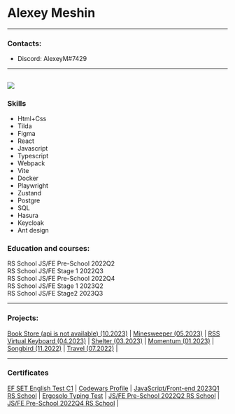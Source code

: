 # Alexey Meshin 

---
### Contacts:
* Discord: AlexeyM#7429
---
![](https://www.codewars.com/users/ZiberPax/badges/large)
---
### Skills

* Html+Css
* Tilda
* Figma
* React
* Javascript
* Typescript
* Webpack
* Vite
* Docker
* Playwright
* Zustand
* Postgre
* SQL
* Hasura
* Keycloak
* Ant design

### Education and courses:

RS School JS/FE Pre-School 2022Q2  
RS School JS/FE Stage 1 2022Q3  
RS School JS/FE Pre-School 2022Q4  
RS School JS/FE Stage 1 2023Q2  
RS School JS/FE Stage2 2023Q3  


--- 

### Projects:
[Book Store (api is not available) (10.2023)](https://doomstore.vercel.app/) |
[Minesweeper (05.2023)](https://rolling-scopes-school.github.io/ziberpax-JSFE2023Q1/minesweeper) |
[RSS Virtual Keyboard (04.2023)](https://ziberpax.github.io/virtual-keyboard/) |
[Shelter (03.2023)](https://ziberpax.github.io/portfolio/shelter/pages/main/) | 
[Momentum (01.2023)](https://rolling-scopes-school.github.io/ziberpax-JSFEPRESCHOOL2022Q4/momentum/pages/index.html) | 
[Songbird (11.2022)](https://rolling-scopes-school.github.io/ziberpax-JSFE2022Q3/songbird/main.html) | 
[Travel (07.2022)](https://rolling-scopes-school.github.io/ziberpax-JSFEPRESCHOOL2022Q2/travel/) | 


--- 
### Certificates
[EF SET English Test C1](https://www.efset.org/cert/zqwgJ4)  |
[Codewars Profile](https://www.codewars.com/users/ZiberPax)  |
[JavaScript/Front-end 2023Q1 RS School](https://app.rs.school/certificate/cu4wgjy2)  |
[Ergosolo Typing Test](https://solo.nabiraem.ru/certs/download/280630/PW-0000002064_EN.pdf)  |
[JS/FE Pre-School 2022Q2 RS School](https://app.rs.school/certificate/qzaj46gs)  |
[JS/FE Pre-School 2022Q4 RS School](https://app.rs.school/certificate/k9uewivj)  |

